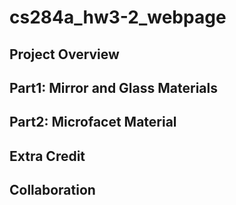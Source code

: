 # cs284a_hw3-2_webpage

## Project Overview

## Part1: Mirror and Glass Materials



## Part2: Microfacet Material

## Extra Credit

## Collaboration
